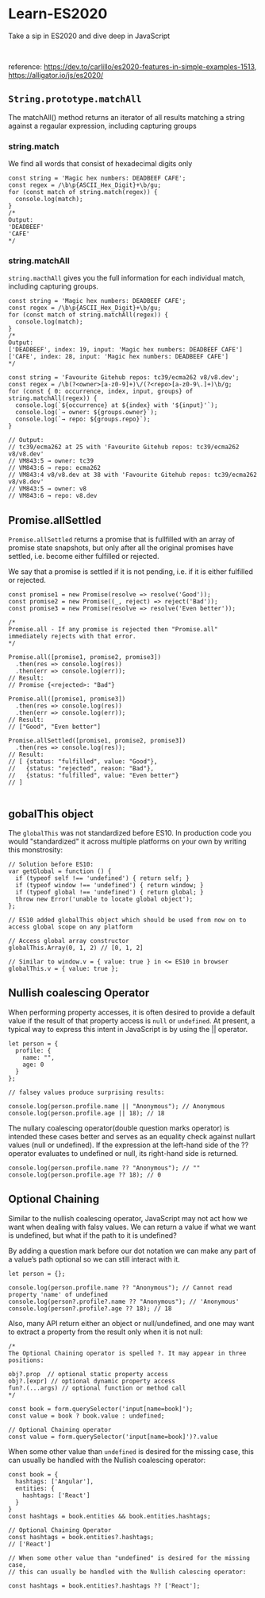 # Learn-ES2020
Take a sip in ES2020 and dive deep in JavaScript

<p><br /></p>

reference: https://dev.to/carlillo/es2020-features-in-simple-examples-1513, https://alligator.io/js/es2020/

## `String.prototype.matchAll`
The matchAll() method returns an iterator of all results matching a string against a regaular expression, including capturing groups

### string.match
We find all words that consist of hexadecimal digits only
```
const string = 'Magic hex numbers: DEADBEEF CAFE';
const regex = /\b\p{ASCII_Hex_Digit}+\b/gu;
for (const match of string.match(regex)) {
  console.log(match);
}
/*
Output:
'DEADBEEF'
'CAFE'
*/
```

### string.matchAll
`string.macthAll` gives you the full information for each individual match, including capturing groups.
```
const string = 'Magic hex numbers: DEADBEEF CAFE';
const regex = /\b\p{ASCII_Hex_Digit}+\b/gu;
for (const match of string.matchAll(regex)) {
  console.log(match);
}
/*
Output:
['DEADBEEF', index: 19, input: 'Magic hex numbers: DEADBEEF CAFE']
['CAFE', index: 28, input: 'Magic hex numbers: DEADBEEF CAFE']
*/

const string = 'Favourite Gitehub repos: tc39/ecma262 v8/v8.dev';
const regex = /\b(?<owner>[a-z0-9]+)\/(?<repo>[a-z0-9\.]+)\b/g;
for (const { 0: occurrence, index, input, groups} of string.matchAll(regex)) {
  console.log(`${occurrence} at ${index} with '${input}'`);
  console.log(`→ owner: ${groups.owner}`);
  console.log(`→ repo: ${groups.repo}`);
}

// Output:
// tc39/ecma262 at 25 with 'Favourite Gitehub repos: tc39/ecma262 v8/v8.dev'
// VM843:5 → owner: tc39
// VM843:6 → repo: ecma262
// VM843:4 v8/v8.dev at 38 with 'Favourite Gitehub repos: tc39/ecma262 v8/v8.dev'
// VM843:5 → owner: v8
// VM843:6 → repo: v8.dev
```

## Promise.allSettled

`Promise.allSettled` returns a promise that is fullfilled with an array of promise state snapshots, but only after all the original promises have settled, i.e. become either fulfilled or rejected.

We say that a promise is settled if it is not pending, i.e. if it is either fulfilled or rejected.

```
const promise1 = new Promise(resolve => resolve('Good'));
const promise2 = new Promise((_, reject) => reject('Bad'));
const promise3 = new Promise(resolve => resolve('Even better'));

/*
Promise.all - If any promise is rejected then "Promise.all"
immediately rejects with that error.
*/

Promise.all([promise1, promise2, promise3])
  .then(res => console.log(res))
  .then(err => console.log(err));
// Result:
// Promise {<rejected>: "Bad"}

Promise.all([promise1, promise3])
  .then(res => console.log(res))
  .then(err => console.log(err));
// Result:
// ["Good", "Even better"]

Promise.allSettled([promise1, promise2, promise3])
  .then(res => console.log(res));
// Result:
// [ {status: "fulfilled", value: "Good"},
//   {status: "rejected", reason: "Bad"},
//   {status: "fulfilled", value: "Even better"}
// ]
  
```

## gobalThis object

The `globalThis` was not standardized before ES10.
In production code you would "standardized" it across multiple platforms on your own by writing this monstrosity:

```
// Solution before ES10:
var getGlobal = function () {
  if (typeof self !== 'undefined') { return self; }
  if (typeof window !== 'undefined') { return window; }
  if (typeof global !== 'undefined') { return global; }
  throw new Error('unable to locate global object');
};

// ES10 added globalThis object which should be used from now on to access global scope on any platform

// Access global array constructor
globalThis.Array(0, 1, 2) // [0, 1, 2]

// Similar to window.v = { value: true } in <= ES10 in browser
globalThis.v = { value: true };

```

## Nullish coalescing Operator
When performing property accesses, it is often desired to provide a default value if the result of that property access is `null` or `undefined`. At present, a typical way to express this intent in JavaScript is by using the || operator.

```
let person = {
  profile: {
    name: "",
    age: 0
  }
};

// falsey values produce surprising results:

console.log(person.profile.name || "Anonymous"); // Anonymous
console.log(person.profile.age || 18); // 18
```

The nullary coalescing operator(double question marks operator) is intended these cases better and serves as an equality check against nullart values (null or undefined). If the expression at the left-hand side of the ?? operator evaluates to undefined or null, its right-hand side is returned.

```
console.log(person.profile.name ?? "Anonymous"); // ""
console.log(person.profile.age ?? 18); // 0
```

## Optional Chaining
Similar to the nullish coalescing operator, JavaScript may not act how we want when dealing with falsy values. We can return a value if what we want is undefined, but what if the path to it is undefined?

By adding a question mark before our dot notation we can make any part of a value’s path optional so we can still interact with it.
```
let person = {};

console.log(person.profile.name ?? "Anonymous"); // Cannot read property 'name' of undefined
console.log(person?.profile?.name ?? "Anonymous"); // 'Anonymous'
console.log(person?.profile?.age ?? 18); // 18
```

Also, many API return either an object or null/undefined, and one may want to extract a property from the result only when it is not null:
```
/*
The Optional Chaining operator is spelled ?. It may appear in three positions:

obj?.prop  // optional static property access
obj?.[expr] // optional dynamic property access
fun?.(...args) // optional function or method call
*/

const book = form.querySelector('input[name=book]');
const value = book ? book.value : undefined;

// Optional Chaining operator
const value = form.querySelector('input[name=book]')?.value
```

When some other value than `undefined` is desired for the missing case, this can usually be handled with the Nullish coalescing operator:

```
const book = {
  hashtags: ['Angular'],
  entities: {
    hashtags: ['React']  
  }
}
const hashtags = book.entities && book.entities.hashtags;

// Optional Chaining Operator
const hashtags = book.entities?.hashtags;
// ['React']

// When some other value than "undefined" is desired for the missing case,
// this can usually be handled with the Nullish calescing operator:

const hashtags = book.entities?.hashtags ?? ['React'];
```
